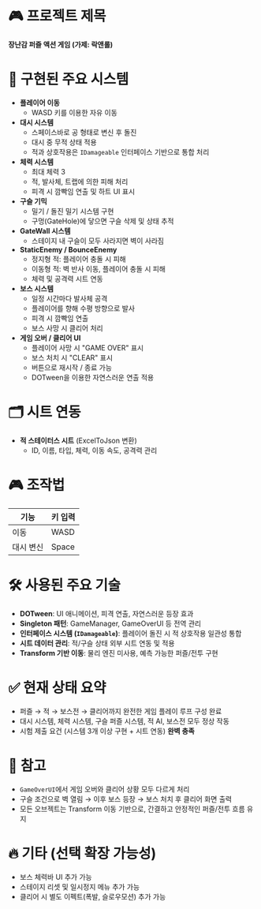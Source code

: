# 🎮 프로젝트 제목
**장난감 퍼즐 액션 게임 (가제: 락앤롤)**

# 📌 구현된 주요 시스템
- **플레이어 이동**
  - WASD 키를 이용한 자유 이동
- **대시 시스템**
  - 스페이스바로 공 형태로 변신 후 돌진
  - 대시 중 무적 상태 적용
  - 적과 상호작용은 `IDamageable` 인터페이스 기반으로 통합 처리
- **체력 시스템**
  - 최대 체력 3
  - 적, 발사체, 트랩에 의한 피해 처리
  - 피격 시 깜빡임 연출 및 하트 UI 표시
- **구슬 기믹**
  - 밀기 / 돌진 밀기 시스템 구현
  - 구멍(GateHole)에 닿으면 구슬 삭제 및 상태 추적
- **GateWall 시스템**
  - 스테이지 내 구슬이 모두 사라지면 벽이 사라짐
- **StaticEnemy / BounceEnemy**
  - 정지형 적: 플레이어 충돌 시 피해
  - 이동형 적: 벽 반사 이동, 플레이어 충돌 시 피해
  - 체력 및 공격력 시트 연동
- **보스 시스템**
  - 일정 시간마다 발사체 공격
  - 플레이어를 향해 수평 방향으로 발사
  - 피격 시 깜빡임 연출
  - 보스 사망 시 클리어 처리
- **게임 오버 / 클리어 UI**
  - 플레이어 사망 시 "GAME OVER" 표시
  - 보스 처치 시 "CLEAR" 표시
  - 버튼으로 재시작 / 종료 가능
  - DOTween을 이용한 자연스러운 연출 적용

# 🗂 시트 연동
- **적 스테이터스 시트** (ExcelToJson 변환)
  - ID, 이름, 타입, 체력, 이동 속도, 공격력 관리

# 🎮 조작법
| 기능 | 키 입력 |
|------|---------|
| 이동 | WASD |
| 대시 변신 | Space |

# 🛠 사용된 주요 기술
- **DOTween**: UI 애니메이션, 피격 연출, 자연스러운 등장 효과
- **Singleton 패턴**: GameManager, GameOverUI 등 전역 관리
- **인터페이스 시스템 (`IDamageable`)**: 플레이어 돌진 시 적 상호작용 일관성 통합
- **시트 데이터 관리**: 적/구슬 상태 외부 시트 연동 및 적용
- **Transform 기반 이동**: 물리 엔진 미사용, 예측 가능한 퍼즐/전투 구현

# ✅ 현재 상태 요약
- 퍼즐 → 적 → 보스전 → 클리어까지 완전한 게임 플레이 루프 구성 완료
- 대시 시스템, 체력 시스템, 구슬 퍼즐 시스템, 적 AI, 보스전 모두 정상 작동
- 시험 제출 요건 (시스템 3개 이상 구현 + 시트 연동) **완벽 충족**

# 📌 참고
- `GameOverUI`에서 게임 오버와 클리어 상황 모두 다르게 처리
- 구슬 조건으로 벽 열림 → 이후 보스 등장 → 보스 처치 후 클리어 화면 출력
- 모든 오브젝트는 Transform 이동 기반으로, 간결하고 안정적인 퍼즐/전투 흐름 유지

# 🔥 기타 (선택 확장 가능성)
- 보스 체력바 UI 추가 가능
- 스테이지 리셋 및 일시정지 메뉴 추가 가능
- 클리어 시 별도 이펙트(폭발, 슬로우모션) 추가 가능
